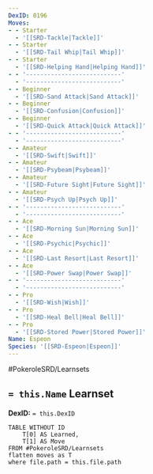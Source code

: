 ```yaml
---
DexID: 0196
Moves:
- - Starter
  - '[[SRD-Tackle|Tackle]]'
- - Starter
  - '[[SRD-Tail Whip|Tail Whip]]'
- - Starter
  - '[[SRD-Helping Hand|Helping Hand]]'
- - '---------------------------'
  - '---------------------------'
- - Beginner
  - '[[SRD-Sand Attack|Sand Attack]]'
- - Beginner
  - '[[SRD-Confusion|Confusion]]'
- - Beginner
  - '[[SRD-Quick Attack|Quick Attack]]'
- - '---------------------------'
  - '---------------------------'
- - Amateur
  - '[[SRD-Swift|Swift]]'
- - Amateur
  - '[[SRD-Psybeam|Psybeam]]'
- - Amateur
  - '[[SRD-Future Sight|Future Sight]]'
- - Amateur
  - '[[SRD-Psych Up|Psych Up]]'
- - '---------------------------'
  - '---------------------------'
- - Ace
  - '[[SRD-Morning Sun|Morning Sun]]'
- - Ace
  - '[[SRD-Psychic|Psychic]]'
- - Ace
  - '[[SRD-Last Resort|Last Resort]]'
- - Ace
  - '[[SRD-Power Swap|Power Swap]]'
- - '---------------------------'
  - '---------------------------'
- - Pro
  - '[[SRD-Wish|Wish]]'
- - Pro
  - '[[SRD-Heal Bell|Heal Bell]]'
- - Pro
  - '[[SRD-Stored Power|Stored Power]]'
Name: Espeon
Species: '[[SRD-Espeon|Espeon]]'
---
```


#PokeroleSRD/Learnsets

## `= this.Name` Learnset

**DexID:** `= this.DexID`

```dataview
TABLE WITHOUT ID
    T[0] AS Learned,
    T[1] AS Move
FROM #PokeroleSRD/Learnsets
flatten moves as T
where file.path = this.file.path
```
